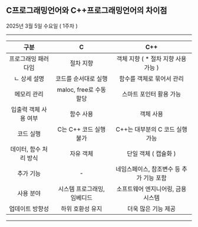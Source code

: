 C프로그래밍언어와 C++프로그래밍언어의 차이점
----------
2025년 3월 5일 수요일 ( 1주차 )
***
|구분|C|C++|
|:---:|:---:|:---:|
프로그래밍 패러다임|절차 지향|객체 지향 ( * 절차 지향 사용 가능 )|
ㄴ 상세 설명|코드를 순서대로 실행|함수를 객체로 묶어서 관리
메모리 관리|maloc, free로 수동 할당|스마트 포인터 활용 가능|
입출력 객체 사용 여부|함수 사용|객체 사용|
코드 실행|C는 C++ 코드 실행 불가|C++는 대부분의 C 코드 실행 가능|
데이터, 함수 처리 방식|자유 객체|단일 객체 ( 캡슐화 )|
추가 기능|-|네임스페이스, 참조변수 등 추가 기능 포함|
사용 분야|시스템 프로그래밍, 임베디드|소프트웨어 엔지니어링, 금용 시스템
업데이트 방향성|하위 호환성 유지|더욱 많은 기능 제공|
***